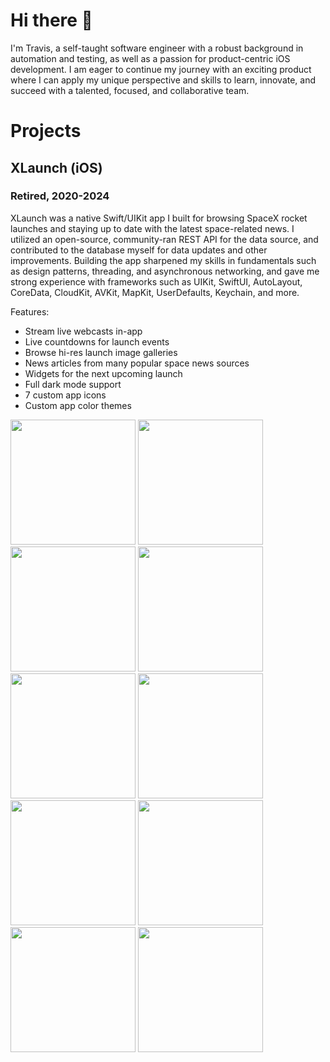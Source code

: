 # Hi there 👋

I'm Travis, a self-taught software engineer with a robust background in automation and testing, as well as a passion for product-centric iOS development. I am eager to continue my journey with an exciting product where I can apply my unique perspective and skills to learn, innovate, and succeed with a talented, focused, and collaborative team.

# Projects

## XLaunch (iOS)
### Retired, 2020-2024
XLaunch was a native Swift/UIKit app I built for browsing SpaceX rocket launches and staying up to date with the latest space-related news. I utilized an open-source, community-ran REST API for the data source, and contributed to the database myself for data updates and other improvements. Building the app sharpened my skills in fundamentals such as design patterns, threading, and asynchronous networking, and gave me strong experience with frameworks such as UIKit, SwiftUI, AutoLayout, CoreData, CloudKit, AVKit, MapKit, UserDefaults, Keychain, and more.

Features:
- Stream live webcasts in-app
- Live countdowns for launch events
- Browse hi-res launch image galleries
- News articles from many popular space news sources
- Widgets for the next upcoming launch
- Full dark mode support
- 7 custom app icons
- Custom app color themes

<img src="https://github.com/user-attachments/assets/3c33dbe6-d47a-43d5-b0ed-880cb4a82d11" width="200" />
<img src="https://github.com/user-attachments/assets/0f585746-bbdc-4801-a25a-1a2e29eb1cf8" width="200" />
<img src="https://github.com/user-attachments/assets/bd6d01c9-5e5c-4145-9281-c23f2c26ddfe" width="200" />
<img src="https://github.com/user-attachments/assets/d6d36b64-37f5-4e94-badb-2c9ec9bba7be" width="200" />
<img src="https://github.com/user-attachments/assets/000f701c-9281-4861-bf30-84797912710e" width="200" />

<img src="https://github.com/user-attachments/assets/ba832cfd-2907-4f2b-af21-5139e3758481" width="200" />
<img src="https://github.com/user-attachments/assets/d82e22a1-02b5-4198-a5d0-81c2125f7889" width="200" />
<img src="https://github.com/user-attachments/assets/7180d1ad-2d20-4da0-8e1e-9f82000b79c7" width="200" />
<img src="https://github.com/user-attachments/assets/ace710d7-cb2a-4beb-8c0c-244ebccd507b" width="200" />
<img src="https://github.com/user-attachments/assets/c854da38-ce56-420b-b0dd-bfd2a899be21" width="200" />


<!-- :-------------------------:|:-------------------------:
![xlaunch-promo-1](https://github.com/user-attachments/assets/3c33dbe6-d47a-43d5-b0ed-880cb4a82d11)  |  ![xlaunch-promo-2](https://github.com/user-attachments/assets/0f585746-bbdc-4801-a25a-1a2e29eb1cf8) -->

<!-- ![xlaunch-promo-1](https://github.com/user-attachments/assets/3c33dbe6-d47a-43d5-b0ed-880cb4a82d11)
![xlaunch-promo-2](https://github.com/user-attachments/assets/0f585746-bbdc-4801-a25a-1a2e29eb1cf8)
![xlaunch-promo-3](https://github.com/user-attachments/assets/bd6d01c9-5e5c-4145-9281-c23f2c26ddfe)
![xlaunch-promo-4](https://github.com/user-attachments/assets/d6d36b64-37f5-4e94-badb-2c9ec9bba7be)
![xlaunch-promo-5](https://github.com/user-attachments/assets/000f701c-9281-4861-bf30-84797912710e)
![xlaunch-promo-6](https://github.com/user-attachments/assets/ba832cfd-2907-4f2b-af21-5139e3758481)
![xlaunch-promo-7](https://github.com/user-attachments/assets/d82e22a1-02b5-4198-a5d0-81c2125f7889)
![xlaunch-promo-8](https://github.com/user-attachments/assets/7180d1ad-2d20-4da0-8e1e-9f82000b79c7)
![xlaunch-promo-9](https://github.com/user-attachments/assets/ace710d7-cb2a-4beb-8c0c-244ebccd507b)
![xlaunch-promo-10](https://github.com/user-attachments/assets/c854da38-ce56-420b-b0dd-bfd2a899be21) -->








<!-- https://docs.github.com/en/get-started/writing-on-github/getting-started-with-writing-and-formatting-on-github/basic-writing-and-formatting-syntax#styling-text -->
<!-- https://daily.dev/blog/creating-a-killer-github-profile-readme-part-1 -->

<!-- <picture>
  <source media="(prefers-color-scheme: dark)" srcset="https://user-images.githubusercontent.com/25423296/163456776-7f95b81a-f1ed-45f7-b7ab-8fa810d529fa.png">
  <source media="(prefers-color-scheme: light)" srcset="https://user-images.githubusercontent.com/25423296/163456779-a8556205-d0a5-45e2-ac17-42d089e3c3f8.png">
  <img alt="Shows an illustrated sun in light mode and a moon with stars in dark mode." src="https://user-images.githubusercontent.com/25423296/163456779-a8556205-d0a5-45e2-ac17-42d089e3c3f8.png">
</picture> -->



<!--
**stanifert/stanifert** is a ✨ _special_ ✨ repository because its `README.md` (this file) appears on your GitHub profile.

Here are some ideas to get you started:

- 🔭 I’m currently working on ...
- 🌱 I’m currently learning ...
- 👯 I’m looking to collaborate on ...
- 🤔 I’m looking for help with ...
- 💬 Ask me about ...
- 📫 How to reach me: ...
- 😄 Pronouns: ...
- ⚡ Fun fact: ...
-->
